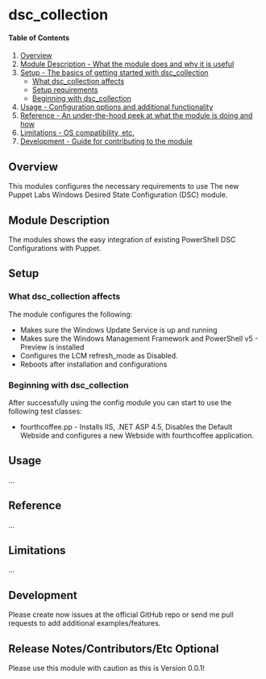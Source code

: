 # dsc_collection

#### Table of Contents

1. [Overview](#overview)
2. [Module Description - What the module does and why it is useful](#module-description)
3. [Setup - The basics of getting started with dsc_collection](#setup)
    * [What dsc_collection affects](#what-dsc_collection-affects)
    * [Setup requirements](#setup-requirements)
    * [Beginning with dsc_collection](#beginning-with-dsc_collection)
4. [Usage - Configuration options and additional functionality](#usage)
5. [Reference - An under-the-hood peek at what the module is doing and how](#reference)
5. [Limitations - OS compatibility, etc.](#limitations)
6. [Development - Guide for contributing to the module](#development)

## Overview

This modules configures the necessary requirements to use The new Puppet Labs Windows Desired State Configuration (DSC) module.

## Module Description

The modules shows the easy integration of existing PowerShell DSC Configurations with Puppet.

## Setup

### What dsc_collection affects

The module configures the following:
* Makes sure the Windows Update Service is up and running
* Makes sure the Windows Management Framework and PowerShell v5 - Preview is installed
* Configures the LCM refresh_mode as Disabled.
* Reboots after installation and configurations


### Beginning with dsc_collection

After successfully using the config module you can start to use the following test classes:
* fourthcoffee.pp - Installs IIS, .NET ASP 4.5, Disables the Default Webside and configures a new Webside with fourthcoffee application.

## Usage

...

## Reference

...

## Limitations

...

## Development

Please create now issues at the official GitHub repo or send me pull requests to add additional examples/features.

## Release Notes/Contributors/Etc **Optional**

Please use this module with caution as this is Version 0.0.1!
